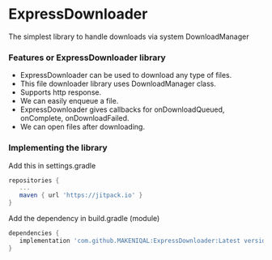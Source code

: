 # ExpressDownloader
The simplest library to handle downloads via system DownloadManager
### Features or ExpressDownloader library
* ExpressDownloader can be used to download any type of files.
* This file downloader library uses DownloadManager class.
* Supports http response.
* We can easily enqueue a file.
* ExpressDownloader gives callbacks for onDownloadQueued, onComplete, onDownloadFailed.
* We can open files after downloading.
### Implementing the library
Add this in settings.gradle
```gradle
repositories {
   ...
   maven { url 'https://jitpack.io' }
}
```
Add the dependency in build.gradle (module)
```gradle
dependencies {
   implementation 'com.github.MAKENIQAL:ExpressDownloader:Latest version'
}
```
